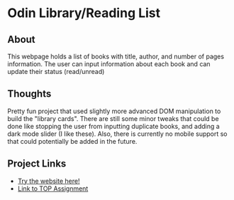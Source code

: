 # Odin Library/Reading List

## About
This webpage holds a list of books with title, author, and number of pages information. The user can
input information about each book and can update their status (read/unread)

## Thoughts
Pretty fun project that used slightly more advanced DOM manipulation to build the "library cards".
There are still some minor tweaks that could be done like stopping the user from inputting duplicate
books, and adding a dark mode slider (I like these). Also, there is currently no mobile support
so that could potentially be added in the future.

## Project Links
- [Try the website here!](https://copaiement.github.io/odin-library/)
- [Link to TOP Assignment](https://www.theodinproject.com/lessons/odin-library)
